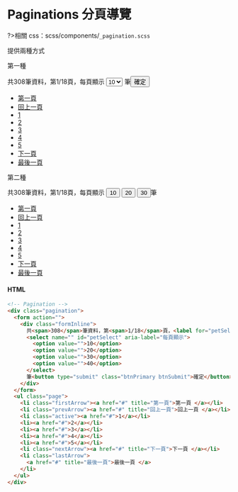 # Paginations 分頁導覽

?>相關 css：scss/components/`_pagination.scss`

提供兩種方式

第一種

<div class="pagination">
  <form action="">
    <div class="formInline">
      共<span>308</span>筆資料，第<span>1/18</span>頁，<label for="petSelect">每頁顯示</label>
      <select name="" id="petSelect" aria-label="每頁顯示">
        <option value="">10</option>
        <option value="">20</option>
        <option value="">30</option>
        <option value="">40</option>
      </select>
      筆<button type="submit" class="btnPrimary btnSubmit">確定</button>
    </div>
  </form>
  <ul class="page">
    <li class="firstArrow"><a href="#" title="第一頁">第一頁</a></li>
    <li class="prevArrow"><a href="#" title="回上一頁">回上一頁</a></li>
    <li class="active"><a href="#">1</a></li>
    <li><a href="#">2</a></li>
    <li><a href="#">3</a></li>
    <li><a href="#">4</a></li>
    <li><a href="#">5</a></li>
    <li class="nextArrow"><a href="#" title="下一頁">下一頁</a></li>
    <li class="lastArrow">
      <a href="#" title="最後一頁">最後一頁</a>
    </li>
  </ul>
</div>

第二種

<div class="pagination">
                <div class="formInline">
                  共<span>308</span>筆資料，第<span>1/18</span>頁，每頁顯示 <button type="button" class="count active">10</button>
                  <button type="button" class="count">20</button>
                  <button type="button" class="count">30</button>筆
                </div>
                <ul class="page">
                  <li class="firstArrow"><a href="#" title="第一頁">第一頁 </a></li>
                  <li class="prevArrow"><a href="#" title="回上一頁">回上一頁 </a></li>
                  <li class="active"><a href="#">1</a></li>
                  <li><a href="#">2</a></li>
                  <li><a href="#">3</a></li>
                  <li><a href="#">4</a></li>
                  <li><a href="#">5</a></li>
                  <li class="nextArrow"><a href="#" title="下一頁">下一頁 </a></li>
                  <li class="lastArrow">
                    <a href="#" title="最後一頁">最後一頁 </a>
                  </li>
                </ul>
              </div>
<!-- tabs:start -->

#### **HTML**

```html
<!-- Pagination -->
<div class="pagination">
  <form action="">
    <div class="formInline">
      共<span>308</span>筆資料，第<span>1/18</span>頁，<label for="petSelect">每頁顯示</label>
      <select name="" id="petSelect" aria-label="每頁顯示">
        <option value="">10</option>
        <option value="">20</option>
        <option value="">30</option>
        <option value="">40</option>
      </select>
      筆<button type="submit" class="btnPrimary btnSubmit">確定</button>
    </div>
  </form>
  <ul class="page">
    <li class="firstArrow"><a href="#" title="第一頁">第一頁 </a></li>
    <li class="prevArrow"><a href="#" title="回上一頁">回上一頁 </a></li>
    <li class="active"><a href="#">1</a></li>
    <li><a href="#">2</a></li>
    <li><a href="#">3</a></li>
    <li><a href="#">4</a></li>
    <li><a href="#">5</a></li>
    <li class="nextArrow"><a href="#" title="下一頁">下一頁 </a></li>
    <li class="lastArrow">
      <a href="#" title="最後一頁">最後一頁 </a>
    </li>
  </ul>
</div>
```

<!-- tabs:end -->

<style>
.demo{
    margin:4em 0;
}
.demo .pagination .page li.active a ,.demo .pagination .page li:hover a{
    color: #fff !important;
    background: #06c;
    border: #0059b3 solid 1px;}
@media screen and (max-width: 575px){
    .xs_hidden{
       display:none;
    }
}
 
</style>
